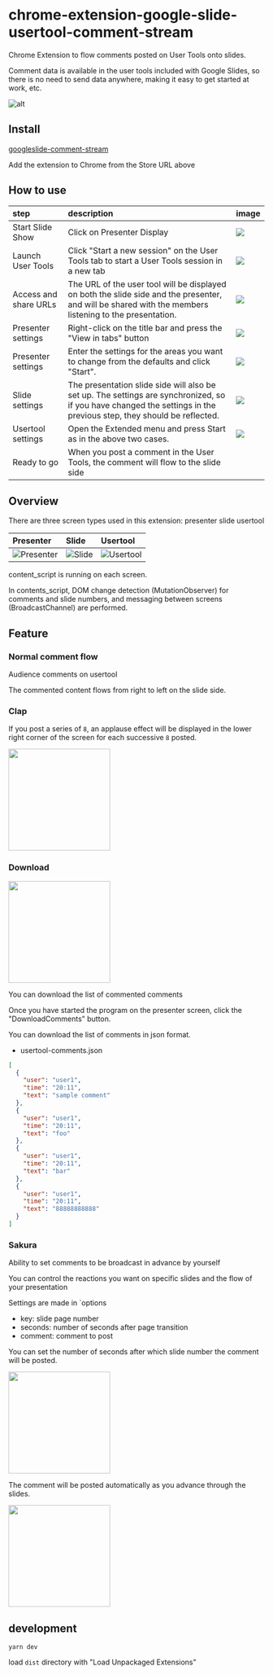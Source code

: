# chrome-extension-google-slide-usertool-comment-stream

Chrome Extension to flow comments posted on User Tools onto slides.

Comment data is available in the user tools included with Google Slides, so there is no need to send data anywhere, making it easy to get started at work, etc.

<!-- ![alt](images/stream.gif) -->
![alt](images/demo_stream.gif)

## Install

[googleslide-comment-stream](https://chrome.google.com/webstore/detail/googleslide-comment-strea/cjhbnmagndpfjadnpbceahnccfpbmaii)

Add the extension to Chrome from the Store URL above

## How to use

| step | description | image |
|:-|:-|:-|
| Start Slide Show| Click on Presenter Display| <img src="images/step01.png" /> |
| Launch User Tools | Click "Start a new session" on the User Tools tab to start a User Tools session in a new tab| <img src="images/step02.png" /> |
| Access and share URLs| The URL of the user tool will be displayed on both the slide side and the presenter, and will be shared with the members listening to the presentation.| <img src="images/step03.png" />|
| Presenter settings|Right-click on the title bar and press the "View in tabs" button | <img src="images/step04.png" />|
| Presenter settings| Enter the settings for the areas you want to change from the defaults and click "Start".|  <img src="images/step05.png" />|
|Slide settings | The presentation slide side will also be set up. The settings are synchronized, so if you have changed the settings in the previous step, they should be reflected.| <img src="images/step06.png" /> |
| Usertool settings | Open the Extended menu and press Start as in the above two cases. | <img src="images/step07.png" />|
|Ready to go | When you post a comment in the User Tools, the comment will flow to the slide side| |

## Overview

There are three screen types used in this extension: presenter slide usertool

| Presenter | Slide | Usertool |
|:-|:-|:-|
| ![Presenter](images/presenter.png) | ![Slide](images/slide.png) | ![Usertool](images/usertool.png)|

content_script is running on each screen.

In contents_script, DOM change detection (MutationObserver) for comments and slide numbers, and messaging between screens (BroadcastChannel) are performed.

## Feature
### Normal comment flow

Audience comments on usertool

The commented content flows from right to left on the slide side.

### Clap

If you post a series of `8`, an applause effect will be displayed in the lower right corner of the screen for each successive `8` posted.

<img src="images/demo_clap.gif" height="200px">

### Download

<img src="images/downloadjson.png" height="200px">

You can download the list of commented comments

Once you have started the program on the presenter screen, click the "DownloadComments" button.

You can download the list of comments in json format.

- usertool-comments.json

```json
[
  {
    "user": "user1",
    "time": "20:11",
    "text": "sample comment"
  },
  {
    "user": "user1",
    "time": "20:11",
    "text": "foo"
  },
  {
    "user": "user1",
    "time": "20:11",
    "text": "bar"
  },
  {
    "user": "user1",
    "time": "20:11",
    "text": "88888888888"
  }
]
```

### Sakura

Ability to set comments to be broadcast in advance by yourself

You can control the reactions you want on specific slides and the flow of your presentation

Settings are made in `options

- key: slide page number
- seconds: number of seconds after page transition
- comment: comment to post

You can set the number of seconds after which slide number the comment will be posted.

<img src="images/plant_comment_setting.gif" height="200px">

The comment will be posted automatically as you advance through the slides.

<img src="images/plant_comment_execution.gif" height="200px">

## development

```shell
yarn dev
```

load `dist` directory with "Load Unpackaged Extensions"
